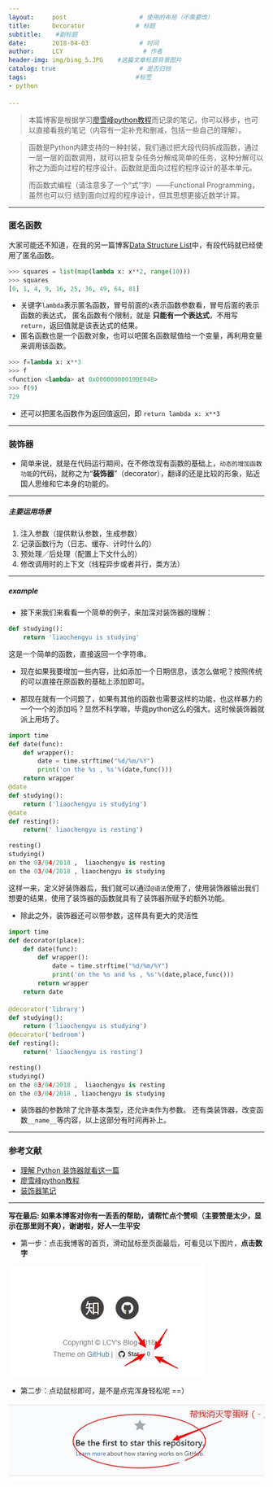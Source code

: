 ```yaml
---
layout:     post                    # 使用的布局（不需要改）
title:      Decorator              # 标题 
subtitle:    #副标题
date:       2018-04-03              # 时间
author:     LCY                      # 作者
header-img: img/bing_5.JPG    #这篇文章标题背景图片
catalog: true                       # 是否归档
tags:                              #标签
- python

---
```

>本篇博客是根据学习[廖雪峰python教程](https://www.liaoxuefeng.com/wiki/0014316089557264a6b348958f449949df42a6d3a2e542c000/0014318435599930270c0381a3b44db991cd6d858064ac0000)而记录的笔记，你可以移步，也可以直接看我的笔记（内容有一定补充和删减，包括一些自己的理解）。

> 函数是Python内建支持的一种封装，我们通过把大段代码拆成函数，通过一层一层的函数调用，就可以把复杂任务分解成简单的任务，这种分解可以称之为面向过程的程序设计。函数就是面向过程的程序设计的基本单元。
> 
> 而函数式编程（请注意多了一个“式”字）——Functional Programming，虽然也可以归
> 结到面向过程的程序设计，但其思想更接近数学计算。


----------------
### 匿名函数
大家可能还不知道，在我的另一篇博客[Data Structure List](https://liaochengyu.github.io/2018/04/02/Data-Structure-List/)中，有段代码就已经使用了匿名函数。

```python
>>> squares = list(map(lambda x: x**2, range(10)))
>>> squares
[0, 1, 4, 9, 16, 25, 36, 49, 64, 81]
```
* 关键字`lambda`表示匿名函数，冒号前面的`x`表示函数参数看，冒号后面的表示函数的表达式，
匿名函数有个限制，就是 **只能有一个表达式**，不用写`return`，返回值就是该表达式的结果。
* 匿名函数也是一个函数对象，也可以吧匿名函数赋值给一个变量，再利用变量来调用该函数。

```python
>>> f=lambda x: x**3
>>> f
<function <lambda> at 0x00000000010DE048>
>>> f(9)
729
```
* 还可以把匿名函数作为返回值返回，即 `return lambda x: x**3`

----------------
### 装饰器

* 简单来说，就是在代码运行期间，在不修改现有函数的基础上，`动态的增加函数功能`的代码，就称之为“**装饰器**”（decorator），翻译的还是比较的形象，贴近国人思维和它本身的功能的。

----------------

##### 主要运用场景
1. 注入参数（提供默认参数，生成参数）
2. 记录函数行为（日志、缓存、计时什么的）
3. 预处理／后处理（配置上下文什么的）
4. 修改调用时的上下文（线程异步或者并行，类方法）

----------------

##### example
* 接下来我们来看看一个简单的例子，来加深对装饰器的理解：
```python
def studying():
    return 'liaochengyu is studying'
```
这是一个简单的函数，直接返回一个字符串。

* 现在如果我要增加一些内容，比如添加一个日期信息，该怎么做呢？按照传统的可以直接在原函数的基础上添加即可。

* 那现在就有一个问题了，如果有其他的函数也需要这样的功能，也这样暴力的一个一个的添加吗？显然不科学嘛，毕竟python这么的强大。这时候装饰器就派上用场了。

```python
import time
def date(func):
    def wrapper():
        date = time.strftime("%d/%m/%Y")
        print('on the %s , %s'%(date,func()))
    return wrapper
@date
def studying():
    return ('liaochengyu is studying')
@date
def resting():
    return(' liaochengyu is resting')
```

```python
resting()
studying()
on the 03/04/2018 ,  liaochengyu is resting
on the 03/04/2018 , liaochengyu is studying
```
这样一来，定义好装饰器后，我们就可以通过`@语法`使用了，使用装饰器输出我们想要的结果，使用了装饰器的函数就具有了装饰器所赋予的额外功能。

* 除此之外，装饰器还可以带参数，这样具有更大的灵活性

```python
import time
def decorator(place):
    def date(func):
        def wrapper():
            date = time.strftime("%d/%m/%Y")
            print('on the %s and %s , %s'%(date,place,func()))
        return wrapper
    return date

@decorator('library')
def studying():
    return ('liaochengyu is studying')
@decorator('bedroom')
def resting():
    return(' liaochengyu is resting')
```

```python
resting()
studying()
on the 03/04/2018 ,  liaochengyu is resting
on the 03/04/2018 , liaochengyu is studying
```

* 装饰器的参数除了允许基本类型，还允许`类`作为参数。
还有类装饰器，改变函数`__name__`等内容，以上这部分有时间再补上。



-----------
### 参考文献
* [理解 Python 装饰器就看这一篇](https://www.zhihu.com/question/31265857)
* [廖雪峰python教程](https://www.liaoxuefeng.com/wiki/0014316089557264a6b348958f449949df42a6d3a2e542c000/0014318435599930270c0381a3b44db991cd6d858064ac0000)
* [装饰器笔记](https://www.jianshu.com/p/1e2394733e77)

--------------


**写在最后: 如果本博客对你有一丢丢的帮助，请帮忙点个赞呗（主要赞是太少，显示在那里则不爽），谢谢啦，好人一生平安**

* 第一步：点击我博客的首页，滑动鼠标至页面最后，可看见以下图片，**点击数字**

![](https://raw.githubusercontent.com/liaochengyu/liaochengyu.github.io/master/img/star_1.jpg)

* 第二步：点动鼠标即可，是不是点完浑身轻松呢 ==）

![](https://raw.githubusercontent.com/liaochengyu/liaochengyu.github.io/master/img/star_2.jpg)






